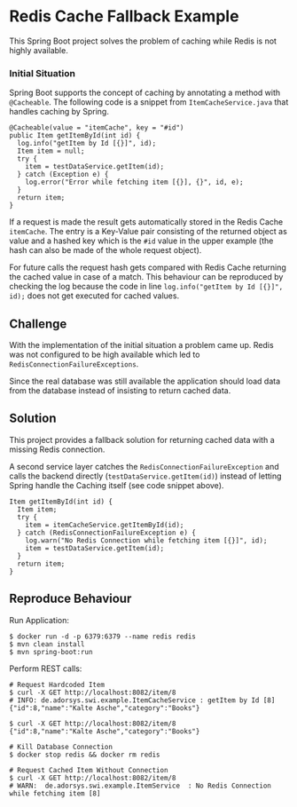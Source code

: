 # Redis Cache Fallback Example
This Spring Boot project solves the problem of caching while Redis is not highly available.

### Initial Situation
Spring Boot supports the concept of caching by annotating a method with `@Cacheable`. The following
code is a snippet from `ItemCacheService.java` that handles caching by Spring. 

```
@Cacheable(value = "itemCache", key = "#id")
public Item getItemById(int id) {
  log.info("getItem by Id [{}]", id);
  Item item = null;
  try {
    item = testDataService.getItem(id);
  } catch (Exception e) {
    log.error("Error while fetching item [{}], {}", id, e);
  }
  return item;
}
``` 

If a request is made the result gets automatically stored in the Redis Cache `itemCache`. The 
entry is a Key-Value pair consisting of the returned object as value and a hashed key which is the
`#id` value in the upper example (the hash can also be made of the whole request object).

For future calls the request hash gets compared with Redis Cache returning the cached value in 
case of a match. This behaviour can be reproduced by checking the log because the code in line 
`log.info("getItem by Id [{}]", id);` does not get executed for cached values.

## Challenge
With the implementation of the initial situation a problem came up. Redis was not configured to be 
high available which led to `RedisConnectionFailureExceptions`. 

Since the real database was still available the application should load data from the database 
instead of insisting to return cached data. 

## Solution
This project provides a fallback solution for returning cached data with a missing Redis connection.

A second service layer catches the `RedisConnectionFailureException` and calls the backend directly
(`testDataService.getItem(id)`) instead of letting Spring handle the Caching itself (see code 
snippet above).

```
Item getItemById(int id) {
  Item item;
  try {
    item = itemCacheService.getItemById(id);
  } catch (RedisConnectionFailureException e) {
    log.warn("No Redis Connection while fetching item [{}]", id);
    item = testDataService.getItem(id);
  }
  return item;
}
```

## Reproduce Behaviour

Run Application:
```shell
$ docker run -d -p 6379:6379 --name redis redis
$ mvn clean install
$ mvn spring-boot:run 
```

Perform REST calls:
```shell
# Request Hardcoded Item
$ curl -X GET http://localhost:8082/item/8          
# INFO: de.adorsys.swi.example.ItemCacheService : getItem by Id [8]
{"id":8,"name":"Kalte Asche","category":"Books"}

$ curl -X GET http://localhost:8082/item/8          
{"id":8,"name":"Kalte Asche","category":"Books"}

# Kill Database Connection
$ docker stop redis && docker rm redis

# Request Cached Item Without Connection
$ curl -X GET http://localhost:8082/item/8          
# WARN:  de.adorsys.swi.example.ItemService  : No Redis Connection while fetching item [8]
```
